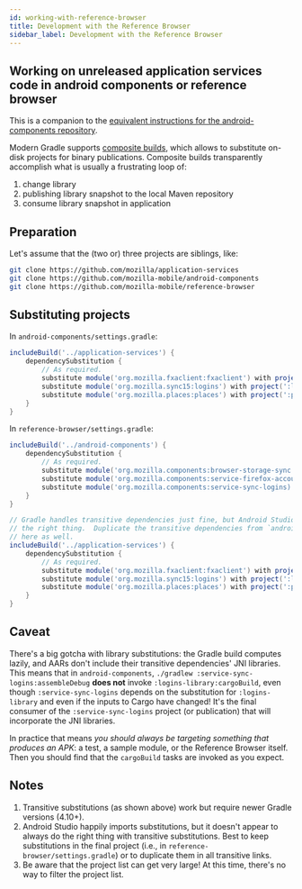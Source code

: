 ```yaml
---
id: working-with-reference-browser
title: Development with the Reference Browser
sidebar_label: Development with the Reference Browser
---
```


## Working on unreleased application services code in android components or reference browser

This is a companion to the [equivalent instructions for the android-components repository](https://mozilla-mobile.github.io/android-components/contributing/testing-components-inside-app).

Modern Gradle supports [composite builds](https://docs.gradle.org/current/userguide/composite_builds.html), which allows to substitute on-disk projects for binary publications.  Composite builds transparently accomplish what is usually a frustrating loop of:
1. change library
1. publishing library snapshot to the local Maven repository
1. consume library snapshot in application

## Preparation

Let's assume that the (two or) three projects are siblings, like:
```sh
git clone https://github.com/mozilla/application-services
git clone https://github.com/mozilla-mobile/android-components
git clone https://github.com/mozilla-mobile/reference-browser
```

## Substituting projects

In `android-components/settings.gradle`:
```groovy
includeBuild('../application-services') {
    dependencySubstitution {
        // As required.
        substitute module('org.mozilla.fxaclient:fxaclient') with project(':fxa-client-library')
        substitute module('org.mozilla.sync15:logins') with project(':logins-library')
        substitute module('org.mozilla.places:places') with project(':places-library')
    }
}
```

In `reference-browser/settings.gradle`:
```groovy
includeBuild('../android-components') {
    dependencySubstitution {
        // As required.
        substitute module('org.mozilla.components:browser-storage-sync') with project(':browser-storage-sync')
        substitute module('org.mozilla.components:service-firefox-accounts') with project(':service-firefox-accounts')
        substitute module('org.mozilla.components:service-sync-logins) with project(':service-sync-logins)
    }
}

// Gradle handles transitive dependencies just fine, but Android Studio doesn't seem to always do
// the right thing.  Duplicate the transitive dependencies from `android-components/settings.gradle`
// here as well.
includeBuild('../application-services') {
    dependencySubstitution {
        // As required.
        substitute module('org.mozilla.fxaclient:fxaclient') with project(':fxa-client-library')
        substitute module('org.mozilla.sync15:logins') with project(':logins-library')
        substitute module('org.mozilla.places:places') with project(':places-library')
    }
}
```

## Caveat

There's a big gotcha with library substitutions: the Gradle build computes lazily, and AARs don't include their transitive dependencies' JNI libraries.  This means that in `android-components`, `./gradlew :service-sync-logins:assembleDebug` **does not** invoke `:logins-library:cargoBuild`, even though `:service-sync-logins` depends on the substitution for `:logins-library` and even if the inputs to Cargo have changed!  It's the final consumer of the `:service-sync-logins` project (or publication) that will incorporate the JNI libraries.

In practice that means _you should always be targeting something that produces an APK_: a test, a sample module, or the Reference Browser itself.  Then you should find that the `cargoBuild` tasks are invoked as you expect.

## Notes

1. Transitive substitutions (as shown above) work but require newer Gradle versions (4.10+).
1. Android Studio happily imports substitutions, but it doesn't appear to always do the right thing with transitive substitutions.  Best to keep substitutions in the final project (i.e., in `reference-browser/settings.gradle`) or to duplicate them in all transitive links.
1. Be aware that the project list can get very large!  At this time, there's no way to filter the project list.
